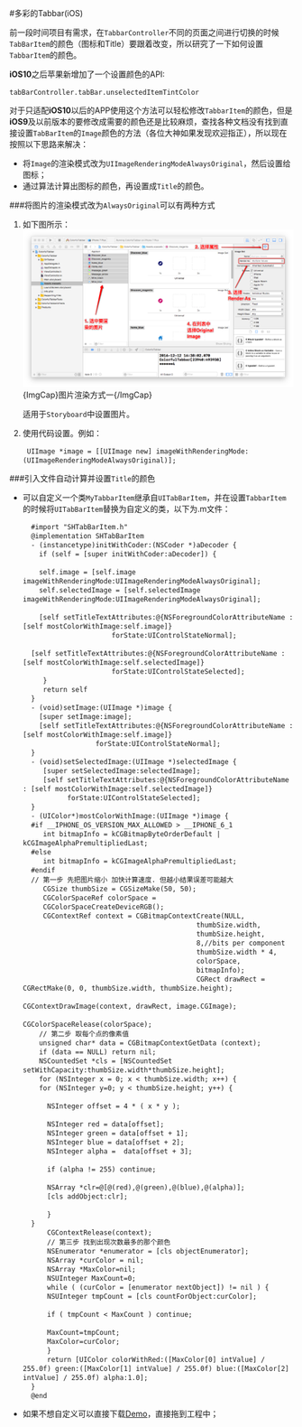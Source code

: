 #多彩的Tabbar(iOS)

前一段时间项目有需求，在`TabbarController`不同的页面之间进行切换的时候`TabBarItem`的颜色（图标和Title）要跟着改变，所以研究了一下如何设置`TabbarItem`的颜色。

**iOS10**之后苹果新增加了一个设置颜色的API:

    tabBarController.tabBar.unselectedItemTintColor

对于只适配**iOS10**以后的APP使用这个方法可以轻松修改`TabbarItem`的颜色，但是**iOS9**及以前版本的要修改成需要的颜色还是比较麻烦，查找各种文档没有找到直接设置`TabBarItem`的`Image`颜色的方法（各位大神如果发现欢迎指正），所以现在按照以下思路来解决：

- 将`Image`的渲染模式改为`UIImageRenderingModeAlwaysOriginal`，然后设置给图标；
- 通过算法计算出图标的颜色，再设置成`Title`的颜色。

###将图片的渲染模式改为`AlwaysOriginal`可以有两种方式

1.  如下图所示：![](ImageAlwaysOriginal.png){ImgCap}图片渲染方式一{/ImgCap}

    适用于`Storyboard`中设置图片。
2. 使用代码设置。例如：

        UIImage *image = [[UIImage new] imageWithRenderingMode:(UIImageRenderingModeAlwaysOriginal)];
        
###引入文件自动计算并设置`Title`的颜色
- 可以自定义一个类`MyTabbarItem`继承自`UITabBarItem`，并在设置`TabbarItem`的时候将`UITabBarItem`替换为自定义的类，以下为.m文件：

        #import "SHTabBarItem.h"
        @implementation SHTabBarItem
        - (instancetype)initWithCoder:(NSCoder *)aDecoder {
          if (self = [super initWithCoder:aDecoder]) {
        
          self.image = [self.image imageWithRenderingMode:UIImageRenderingModeAlwaysOriginal];
          self.selectedImage = [self.selectedImage imageWithRenderingMode:UIImageRenderingModeAlwaysOriginal];
        
          [self setTitleTextAttributes:@{NSForegroundColorAttributeName : [self mostColorWithImage:self.image]}
                            forState:UIControlStateNormal];
        
        [self setTitleTextAttributes:@{NSForegroundColorAttributeName : [self mostColorWithImage:self.selectedImage]}
                            forState:UIControlStateSelected];
           }
           return self
        }
        - (void)setImage:(UIImage *)image {
          [super setImage:image];
          [self setTitleTextAttributes:@{NSForegroundColorAttributeName : [self mostColorWithImage:self.image]}
                        forState:UIControlStateNormal];
        }
        - (void)setSelectedImage:(UIImage *)selectedImage {
           [super setSelectedImage:selectedImage];
           [self setTitleTextAttributes:@{NSForegroundColorAttributeName : [self mostColorWithImage:self.selectedImage]}
                 forState:UIControlStateSelected];
        }
        - (UIColor*)mostColorWithImage:(UIImage *)image {
        #if __IPHONE_OS_VERSION_MAX_ALLOWED > __IPHONE_6_1
           int bitmapInfo = kCGBitmapByteOrderDefault | kCGImageAlphaPremultipliedLast;
        #else
           int bitmapInfo = kCGImageAlphaPremultipliedLast;
        #endif
        // 第一步 先把图片缩小 加快计算速度. 但越小结果误差可能越大
           CGSize thumbSize = CGSizeMake(50, 50); 
           CGColorSpaceRef colorSpace =
           CGColorSpaceCreateDeviceRGB();
           CGContextRef context = CGBitmapContextCreate(NULL,
                                                 thumbSize.width,
                                                 thumbSize.height,
                                                 8,//bits per component
                                                 thumbSize.width * 4,
                                                 colorSpace,
                                                 bitmapInfo);
                                                 CGRect drawRect = CGRectMake(0, 0, thumbSize.width, thumbSize.height);
                                                 CGContextDrawImage(context, drawRect, image.CGImage);
                                                 CGColorSpaceRelease(colorSpace);    
          // 第二步 取每个点的像素值
          unsigned char* data = CGBitmapContextGetData (context);
          if (data == NULL) return nil;
          NSCountedSet *cls = [NSCountedSet setWithCapacity:thumbSize.width*thumbSize.height];
          for (NSInteger x = 0; x < thumbSize.width; x++) {
          for (NSInteger y=0; y < thumbSize.height; y++) {
            
            NSInteger offset = 4 * ( x * y );
            
            NSInteger red = data[offset];
            NSInteger green = data[offset + 1];
            NSInteger blue = data[offset + 2];
            NSInteger alpha =  data[offset + 3];
            
            if (alpha != 255) continue;
            
            NSArray *clr=@[@(red),@(green),@(blue),@(alpha)];
            [cls addObject:clr];
            
            }
        }
            CGContextRelease(context);
            // 第三步 找到出现次数最多的那个颜色
            NSEnumerator *enumerator = [cls objectEnumerator];
            NSArray *curColor = nil;
            NSArray *MaxColor=nil;
            NSUInteger MaxCount=0;
            while ( (curColor = [enumerator nextObject]) != nil ) {
            NSUInteger tmpCount = [cls countForObject:curColor];
        
            if ( tmpCount < MaxCount ) continue;
        
            MaxCount=tmpCount;
            MaxColor=curColor;
            }
            return [UIColor colorWithRed:([MaxColor[0] intValue] / 255.0f) green:([MaxColor[1] intValue] / 255.0f) blue:([MaxColor[2] intValue] / 255.0f) alpha:1.0];
        }
        @end

- 如果不想自定义可以直接下载[Demo](http://example.com/ "Title")，直接拖到工程中；
